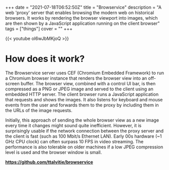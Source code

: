 +++
date = "2021-07-18T06:52:50Z"
title = "Browservice"
description = "A web 'proxy' server that enables browsing the modern web on historical browsers. It works by rendering the browser viewport into images, which are then shown by a JavaScript application running on the client browser"
tags = ["things"]
cover = ""
+++

{{< youtube oI6wJbMKjoQ >}}

# How does it work?

The Browservice server uses CEF (Chromium Embedded Framework) to run a Chromium browser instance that renders the browser view into an off-screen buffer. The browser view, combined with a control UI bar, is then compressed as a PNG or JPEG image and served to the client using an embedded HTTP server. The client browser runs a JavaScript application that requests and shows the images. It also listens for keyboard and mouse events from the user and forwards them to the proxy by including them in the URLs of the image requests.

Initially, this approach of sending the whole browser view as a new image every time it changes might sound quite inefficient. However, it is surprisingly usable if the network connection between the proxy server and the client is fast (such as 100 Mbit/s Ethernet LAN). Early 00s hardware (~1 GHz CPU clock) can often surpass 10 FPS in video streaming. The performance is also tolerable on older machines if a low JPEG compression level is used and the browser window is small.

**https://github.com/ttalvitie/browservice**